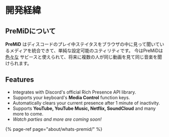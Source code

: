 # 開発経緯

## PreMiDについて

**PreMiD** はディスコードのプレイ中ステイタスをブラウザの中に見って聞いているメディアを統合できて、単純な設定可能のユティリティです。 今はPreMiDは[色々な](support/services.md) サビースと使えられて、将来に複数の人が同じ動画を見て同じ音楽を聞けられます。


## Features

* Integrates with Discord's official Rich Presence API library.
* Supports your keyboard's **Media Control** function keys.
* Automatically clears your current presence after 1 minute of inactivity.
* Supports **YouTube, YouTube Music, Netflix, SoundCloud** and many more to come.
* _Watch parties and more are coming soon!_

{% page-ref page="about/whats-premid/" %}

